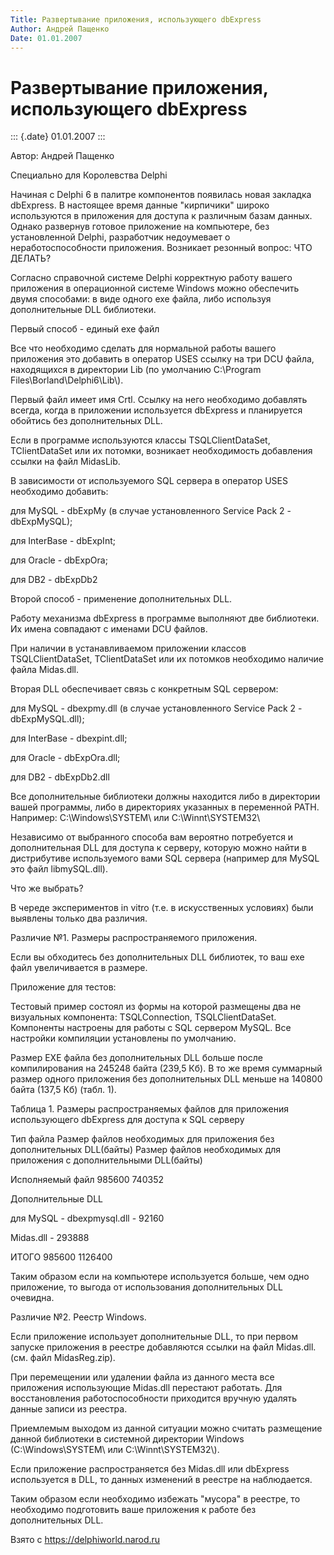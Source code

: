 ```yaml
---
Title: Развертывание приложения, использующего dbExpress
Author: Андрей Пащенко
Date: 01.01.2007
---
```



Развертывание приложения, использующего dbExpress
=================================================

::: {.date}
01.01.2007
:::

Автор: Андрей Пащенко

Специально для Королевства Delphi

Начиная с Delphi 6 в палитре компонентов появилась новая закладка
dbExpress. В настоящее время данные "кирпичики" широко используются в
приложения для доступа к различным базам данных. Однако развернув
готовое приложение на компьютере, без установленной Delphi, разработчик
недоумевает о неработоспособности приложения. Возникает резонный вопрос:
ЧТО ДЕЛАТЬ?

Согласно справочной системе Delphi корректную работу вашего приложения в
операционной системе Windows можно обеспечить двумя способами: в виде
одного exe файла, либо используя дополнительные DLL библиотеки.

Первый способ - единый exe файл

Все что необходимо сделать для нормальной работы вашего приложения это
добавить в оператор USES ссылку на три DCU файла, находящихся в
директории Lib (по умолчанию C:\\Program Files\\Borland\\Delphi6\\Lib\\).

Первый файл имеет имя Crtl. Ссылку на него необходимо добавлять всегда,
когда в приложении используется dbExpress и планируется обойтись без
дополнительных DLL.

Если в программе используются классы TSQLClientDataSet, TClientDataSet
или их потомки, возникает необходимость добавления ссылки на файл
MidasLib.

В зависимости от используемого SQL сервера в оператор USES необходимо
добавить:

для MySQL - dbExpMy (в случае установленного Service Pack 2 -
dbExpMySQL);

для InterBase - dbExpInt;

для Oracle - dbExpOra;

для DB2 - dbExpDb2

Второй способ - применение дополнительных DLL.

Работу механизма dbExpress в программе выполняют две библиотеки. Их
имена совпадают с именами DCU файлов.

При наличии в устанавливаемом приложении классов TSQLClientDataSet,
TClientDataSet или их потомков необходимо наличие файла Midas.dll.

Вторая DLL обеспечивает связь с конкретным SQL сервером:

для MySQL - dbexpmy.dll (в случае установленного Service Pack 2 -
dbExpMySQL.dll);

для InterBase - dbexpint.dll;

для Oracle - dbExpOra.dll;

для DB2 - dbExpDb2.dll

Все дополнительные библиотеки должны находится либо в директории вашей
программы, либо в директориях указанных в переменной PATH. Например:
C:\\Windows\\SYSTEM\\ или C:\\Winnt\\SYSTEM32\\

Независимо от выбранного способа вам вероятно потребуется и
дополнительная DLL для доступа к серверу, которую можно найти в
дистрибутиве используемого вами SQL сервера (например для MySQL это файл
libmySQL.dll).

Что же выбрать?

В череде экспериментов in vitro (т.е. в искусственных условиях) были
выявлены только два различия.

Различие №1. Размеры распространяемого приложения.

Если вы обходитесь без дополнительных DLL библиотек, то ваш exe файл
увеличивается в размере.

Приложение для тестов:

Тестовый пример состоял из формы на которой размещены два не визуальных
компонента: TSQLConnection, TSQLClientDataSet. Компоненты настроены для
работы с SQL сервером MySQL. Все настройки компиляции установлены по
умолчанию.

Размер EXE файла без дополнительных DLL больше после компилирования на
245248 байта (239,5 Кб). В то же время суммарный размер одного
приложения без дополнительных DLL меньше на 140800 байта (137,5 Кб)
(табл. 1).

Таблица 1. Размеры распространяемых файлов для приложения использующего
dbExpress для доступа к SQL серверу

Тип файла Размер файлов необходимых для приложения без дополнительных
DLL(байты) Размер файлов необходимых для приложения с дополнительными
DLL(байты)

Исполняемый файл 985600 740352

Дополнительные DLL

для MySQL - dbexpmysql.dll - 92160

Midas.dll - 293888

ИТОГО 985600 1126400

Таким образом если на компьютере используется больше, чем одно
приложение, то выгода от использования дополнительных DLL очевидна.

Различие №2. Реестр Windows.

Если приложение использует дополнительные DLL, то при первом запуске
приложения в реестре добавляются ссылки на файл Midas.dll. (см. файл
MidasReg.zip).

При перемещении или удалении файла из данного места все приложения
использующие Midas.dll перестают работать. Для восстановления
работоспособности приходится вручную удалять данные записи из реестра.

Приемлемым выходом из данной ситуации можно считать размещение данной
библиотеки в системной директории Windows (C:\\Windows\\SYSTEM\\ или
C:\\Winnt\\SYSTEM32\\).

Если приложение распространяется без Midas.dll или dbExpress
используется в DLL, то данных изменений в реестре на наблюдается.

Таким образом если необходимо избежать "мусора" в реестре, то
необходимо подготовить ваше приложения к работе без дополнительных DLL.

Взято с <https://delphiworld.narod.ru>
